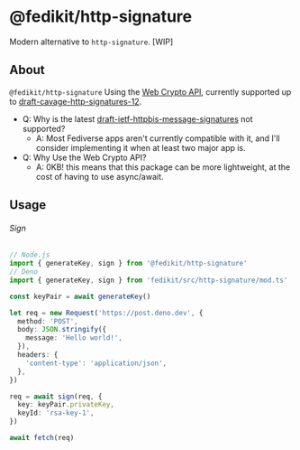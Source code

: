 # @fedikit/http-signature

Modern alternative to `http-signature`. [WIP]

## About

`@fedikit/http-signature` Using the
[Web Crypto API](https://developer.mozilla.org/en-US/docs/Web/API/Web_Crypto_API),
currently supported up to
[draft-cavage-http-signatures-12](https://datatracker.ietf.org/doc/html/draft-cavage-http-signatures-12).

- Q: Why is the latest
  [draft-ietf-httpbis-message-signatures](https://datatracker.ietf.org/doc/html/draft-ietf-httpbis-message-signatures)
  not supported?
  - A: Most Fediverse apps aren't currently compatible with it, and I'll
    consider implementing it when at least two major app is.
- Q: Why Use the Web Crypto API?
  - A: 0KB! this means that this package can be more lightweight, at the cost of
    having to use async/await.

## Usage

###### Sign

```ts
// Node.js
import { generateKey, sign } from '@fedikit/http-signature'
// Deno
import { generateKey, sign } from 'fedikit/src/http-signature/mod.ts'

const keyPair = await generateKey()

let req = new Request('https://post.deno.dev', {
  method: 'POST',
  body: JSON.stringify({
    message: 'Hello world!',
  }),
  headers: {
    'content-type': 'application/json',
  },
})

req = await sign(req, {
  key: keyPair.privateKey,
  keyId: 'rsa-key-1',
})

await fetch(req)
```
